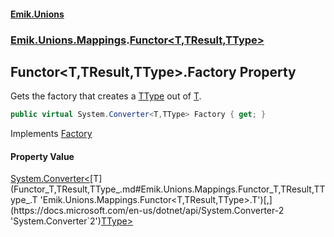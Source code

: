 #### [Emik.Unions](index.md 'index')
### [Emik.Unions.Mappings](Emik.Unions.Mappings.md 'Emik.Unions.Mappings').[Functor&lt;T,TResult,TType&gt;](Functor_T,TResult,TType_.md 'Emik.Unions.Mappings.Functor<T,TResult,TType>')

## Functor<T,TResult,TType>.Factory Property

Gets the factory that creates a [TType](Functor_T,TResult,TType_.md#Emik.Unions.Mappings.Functor_T,TResult,TType_.TType 'Emik.Unions.Mappings.Functor<T,TResult,TType>.TType') out of [T](Functor_T,TResult,TType_.md#Emik.Unions.Mappings.Functor_T,TResult,TType_.T 'Emik.Unions.Mappings.Functor<T,TResult,TType>.T').

```csharp
public virtual System.Converter<T,TType> Factory { get; }
```

Implements [Factory](IFunctor_T,TType_.Factory().md 'Emik.Unions.Mappings.IFunctor<T,TType>.Factory')

#### Property Value
[System.Converter&lt;](https://docs.microsoft.com/en-us/dotnet/api/System.Converter-2 'System.Converter`2')[T](Functor_T,TResult,TType_.md#Emik.Unions.Mappings.Functor_T,TResult,TType_.T 'Emik.Unions.Mappings.Functor<T,TResult,TType>.T')[,](https://docs.microsoft.com/en-us/dotnet/api/System.Converter-2 'System.Converter`2')[TType](Functor_T,TResult,TType_.md#Emik.Unions.Mappings.Functor_T,TResult,TType_.TType 'Emik.Unions.Mappings.Functor<T,TResult,TType>.TType')[&gt;](https://docs.microsoft.com/en-us/dotnet/api/System.Converter-2 'System.Converter`2')